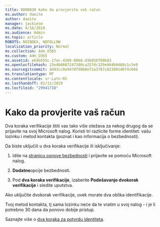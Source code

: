 ```yaml
---
title: 8000030 kako da provjerite vaš račun
ms.author: daeite
author: daeite
manager: jackiesm
ms.date: 4/16/2018
ms.audience: Admin
ms.topic: article
ROBOTS: NOINDEX, NOFOLLOW
localization_priority: Normal
ms.collection: Adm_O365
ms.custom: Adm_O365
ms.assetid: e64b555c-17ec-4389-8068-d36850f09bd3
ms.openlocfilehash: 23e4b0607247200ca257dc329e964b0468c1c3e9
ms.sourcegitcommit: dd43cc0a9470f98b8ef2a3787c823801d674c666
ms.translationtype: MT
ms.contentlocale: sr-Latn-RS
ms.lasthandoff: 02/12/2019
ms.locfileid: "29941738"
---
```

# <a name="how-to-verify-your-account"></a>Kako da provjerite vaš račun

Dva koraka verifikacije štiti vas tako više otežava za nekog drugog da se prijavite na svoj Microsoft nalog. Koristi tri razlicite forme identitet: vašu lozinku i metod kontakta (poznat i kao informacija o bezbednosti). 
  
Da biste uključili u dva koraka verifikacije ili isključivanje:
  
1. Idite na [stranicu osnove bezbednosti](https://go.microsoft.com/fwlink/?linkid=842325) i prijavite se pomoću Microsoft nalog. 
    
2. **Dodatne**opcije bezbednosti. 
    
3. Pod **dva koraka verifikacije**, izaberite **Podešavanje dvokorak verifikacije** i sledite uputstva. 
    
Ako uključite dvokorak verifikacije, uvek morate dva oblika identifikacije.
  
Tvoj metod kontakta, tj sama lozinku neće da te vratim u svoj nalog - i je li potrebno 30 dana da ponovo dobije pristup. 
  
Saznajte više o [dva koraka za potvrdu identiteta](https://go.microsoft.com/fwlink/?linkid=872270).
  

